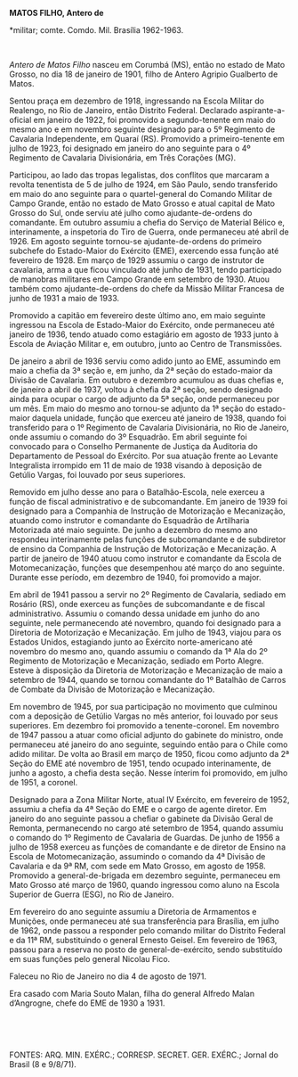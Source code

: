 **MATOS FILHO, Antero de**

\*militar; comte. Comdo. Mil. Brasília 1962-1963.

 

*Antero de Matos Filho* nasceu em Corumbá (MS), então no estado de Mato
Grosso, no dia 18 de janeiro de 1901, filho de Antero Agripio Gualberto
de Matos.

Sentou praça em dezembro de 1918, ingressando na Escola Militar do
Realengo, no Rio de Janeiro, então Distrito Federal. Declarado
aspirante-a-oficial em janeiro de 1922, foi promovido a segundo-tenente
em maio do mesmo ano e em novembro seguinte designado para o 5º
Regimento de Cavalaria Independente, em Quaraí (RS). Promovido a
primeiro-tenente em julho de 1923, foi designado em janeiro do ano
seguinte para o 4º Regimento de Cavalaria Divisionária, em Três Corações
(MG).

Participou, ao lado das tropas legalistas, dos conflitos que marcaram a
revolta tenentista de 5 de julho de 1924, em São Paulo, sendo
transferido em maio do ano seguinte para o quartel-general do Comando
Militar de Campo Grande, então no estado de Mato Grosso e atual capital
de Mato Grosso do Sul, onde serviu até julho como ajudante-de-ordens do
comandante. Em outubro assumiu a chefia do Serviço de Material Bélico e,
interinamente, a inspetoria do Tiro de Guerra, onde permaneceu até abril
de 1926. Em agosto seguinte tornou-se ajudante-de-ordens do primeiro
subchefe do Estado-Maior do Exército (EME), exercendo essa função até
fevereiro de 1928. Em março de 1929 assumiu o cargo de instrutor de
cavalaria, arma a que ficou vinculado até junho de 1931, tendo
participado de manobras militares em Campo Grande em setembro de 1930.
Atuou também como ajudante-de-ordens do chefe da Missão Militar Francesa
de junho de 1931 a maio de 1933.

Promovido a capitão em fevereiro deste último ano, em maio seguinte
ingressou na Escola de Estado-Maior do Exército, onde permaneceu até
janeiro de 1936, tendo atuado como estagiário em agosto de 1933 junto à
Escola de Aviação Militar e, em outubro, junto ao Centro de
Transmissões.

De janeiro a abril de 1936 serviu como adido junto ao EME, assumindo em
maio a chefia da 3ª seção e, em junho, da 2ª seção do estado-maior da
Divisão de Cavalaria. Em outubro e dezembro acumulou as duas chefias e,
de janeiro a abril de 1937, voltou à chefia da 2ª seção, sendo designado
ainda para ocupar o cargo de adjunto da 5ª seção, onde permaneceu por um
mês. Em maio do mesmo ano tornou-se adjunto da 1ª seção do estado-maior
daquela unidade, função que exerceu até janeiro de 1938, quando foi
transferido para o 1º Regimento de Cavalaria Divisionária, no Rio de
Janeiro, onde assumiu o comando do 3º Esquadrão. Em abril seguinte foi
convocado para o Conselho Permanente de Justiça da Auditoria do
Departamento de Pessoal do Exército. Por sua atuação frente ao Levante
Integralista irrompido em 11 de maio de 1938 visando à deposição de
Getúlio Vargas, foi louvado por seus superiores.

Removido em julho desse ano para o Batalhão-Escola, nele exerceu a
função de fiscal administrativo e de subcomandante. Em janeiro de 1939
foi designado para a Companhia de Instrução de Motorização e
Mecanização, atuando como instrutor e comandante do Esquadrão de
Artilharia Motorizada até maio seguinte. De junho a dezembro do mesmo
ano respondeu interinamente pelas funções de subcomandante e de
subdiretor de ensino da Companhia de Instrução de Motorização e
Mecanização. A partir de janeiro de 1940 atuou como instrutor e
comandante da Escola de Motomecanização, funções que desempenhou até
março do ano seguinte. Durante esse período, em dezembro de 1940, foi
promovido a major.

Em abril de 1941 passou a servir no 2º Regimento de Cavalaria, sediado
em Rosário (RS), onde exerceu as funções de subcomandante e de fiscal
administrativo. Assumiu o comando dessa unidade em junho do ano
seguinte, nele permanecendo até novembro, quando foi designado para a
Diretoria de Motorização e Mecanização. Em julho de 1943, viajou para os
Estados Unidos, estagiando junto ao Exército norte-americano até
novembro do mesmo ano, quando assumiu o comando da 1ª Ala do 2º
Regimento de Motorização e Mecanização, sediado em Porto Alegre. Esteve
à disposição da Diretoria de Motorização e Mecanização de maio a
setembro de 1944, quando se tornou comandante do 1º Batalhão de Carros
de Combate da Divisão de Motorização e Mecanização.

Em novembro de 1945, por sua participação no movimento que culminou com
a deposição de Getúlio Vargas no mês anterior, foi louvado por seus
superiores. Em dezembro foi promovido a tenente-coronel. Em novembro de
1947 passou a atuar como oficial adjunto do gabinete do ministro, onde
permaneceu até janeiro do ano seguinte, seguindo então para o Chile como
adido militar. De volta ao Brasil em março de 1950, ficou como adjunto
da 2ª Seção do EME até novembro de 1951, tendo ocupado interinamente, de
junho a agosto, a chefia desta seção. Nesse ínterim foi promovido, em
julho de 1951, a coronel.

Designado para a Zona Militar Norte, atual IV Exército, em fevereiro de
1952, assumiu a chefia da 4ª Seção do EME e o cargo de agente diretor.
Em janeiro do ano seguinte passou a chefiar o gabinete da Divisão Geral
de Remonta, permanecendo no cargo até setembro de 1954, quando assumiu o
comando do 1º Regimento de Cavalaria de Guardas. De junho de 1956 a
julho de 1958 exerceu as funções de comandante e de diretor de Ensino na
Escola de Motomecanização, assumindo o comando da 4ª Divisão de
Cavalaria e da 9ª RM, com sede em Mato Grosso, em agosto de 1958.
Promovido a general-de-brigada em dezembro seguinte, permaneceu em Mato
Grosso até março de 1960, quando ingressou como aluno na Escola Superior
de Guerra (ESG), no Rio de Janeiro.

Em fevereiro do ano seguinte assumiu a Diretoria de Armamentos e
Munições, onde permaneceu até sua transferência para Brasília, em julho
de 1962, onde passou a responder pelo comando militar do Distrito
Federal e da 11ª RM, substituindo o general Ernesto Geisel. Em fevereiro
de 1963, passou para a reserva no posto de general-de-exército, sendo
substituído em suas funções pelo general Nicolau Fico.

Faleceu no Rio de Janeiro no dia 4 de agosto de 1971.

Era casado com Maria Souto Malan, filha do general Alfredo Malan
d’Angrogne, chefe do EME de 1930 a 1931.

 

 

FONTES: ARQ. MIN. EXÉRC.; CORRESP. SECRET. GER. EXÉRC.; Jornal do Brasil
(8 e 9/8/71).

 
